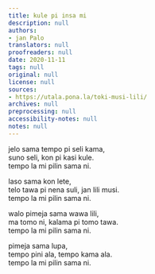 ```yaml
---
title: kule pi insa mi
description: null
authors:
- jan Palo
translators: null
proofreaders: null
date: 2020-11-11
tags: null
original: null
license: null
sources:
- https://utala.pona.la/toki-musi-lili/
archives: null
preprocessing: null
accessibility-notes: null
notes: null
---
```


jelo sama tempo pi seli kama,  
suno seli, kon pi kasi kule.  
tempo la mi pilin sama ni.

laso sama kon lete,  
telo tawa pi nena suli, jan lili musi.  
tempo la mi pilin sama ni.

walo pimeja sama wawa lili,  
ma tomo ni, kalama pi tomo tawa.  
tempo la mi pilin sama ni.

pimeja sama lupa,  
tempo pini ala, tempo kama ala.  
tempo la mi pilin sama ni.